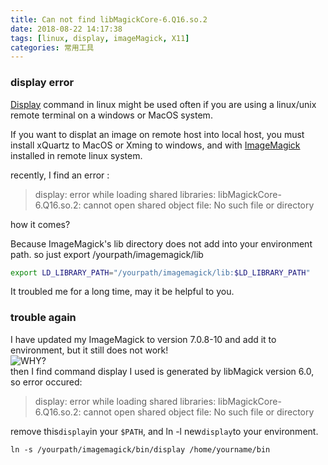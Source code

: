 ```yaml
---
title: Can not find libMagickCore-6.Q16.so.2
date: 2018-08-22 14:17:38
tags: [linux, display, imageMagick, X11]
categories: 常用工具
---
```

### display error
[Display](https://www.lifewire.com/display-linux-command-4091774) command in linux might be used often if you are using a linux/unix remote terminal on a windows or MacOS system. 

If you want to displat an image on remote host into local host, you must install xQuartz to MacOS or Xming to windows, and with [ImageMagick](https://www.imagemagick.org/script/index.php) installed in remote linux system.

<!-- more -->

recently, I find an error : 
>display: error while loading shared libraries: libMagickCore-6.Q16.so.2: cannot open shared object file: No such file or directory

how it comes?

Because ImageMagick's lib directory does not add into your environment path. so just export /yourpath/imagemagick/lib

```bash
export LD_LIBRARY_PATH="/yourpath/imagemagick/lib:$LD_LIBRARY_PATH"
```
It troubled me for a long time, may it be helpful to you.

### trouble again
I have updated my ImageMagick to version 7.0.8-10 and add it to environment, but it still does not work!  
![WHY?](http://ogj9k5cjf.bkt.clouddn.com/heirenlian.jpeg)  
then I find command display I used is generated by libMagick version 6.0, so error occured:  
> display: error while loading shared libraries: libMagickCore-6.Q16.so.2: cannot open shared object file: No such file or directory

remove this```display```in your ```$PATH```, and ln -l new```display```to your environment.  

    ln -s /yourpath/imagemagick/bin/display /home/yourname/bin
